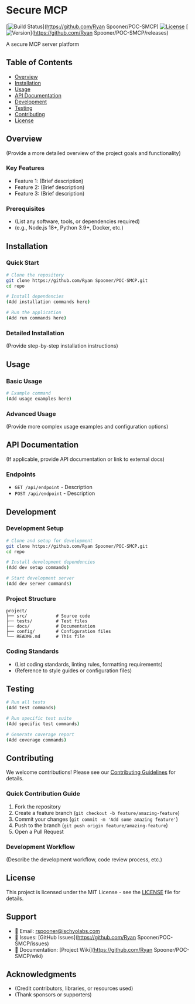 # Secure MCP

[![Build Status](https://img.shields.io/badge/build-passing-brightgreen)](https://github.com/Ryan Spooner/POC-SMCP)
[![License](https://img.shields.io/badge/MIT-blue.svg)](LICENSE)
[![Version](https://img.shields.io/badge/version-1.0.0-blue.svg)](https://github.com/Ryan Spooner/POC-SMCP/releases)

A secure MCP server platform

## Table of Contents

- [Overview](#overview)
- [Installation](#installation)
- [Usage](#usage)
- [API Documentation](#api-documentation)
- [Development](#development)
- [Testing](#testing)
- [Contributing](#contributing)
- [License](#license)

## Overview

(Provide a more detailed overview of the project goals and functionality)

### Key Features

- Feature 1: (Brief description)
- Feature 2: (Brief description)
- Feature 3: (Brief description)

### Prerequisites

- (List any software, tools, or dependencies required)
- (e.g., Node.js 18+, Python 3.9+, Docker, etc.)

## Installation

### Quick Start

```bash
# Clone the repository
git clone https://github.com/Ryan Spooner/POC-SMCP.git
cd repo

# Install dependencies
(Add installation commands here)

# Run the application
(Add run commands here)
```

### Detailed Installation

(Provide step-by-step installation instructions)

## Usage

### Basic Usage

```bash
# Example command
(Add usage examples here)
```

### Advanced Usage

(Provide more complex usage examples and configuration options)

## API Documentation

(If applicable, provide API documentation or link to external docs)

### Endpoints

- `GET /api/endpoint` - Description
- `POST /api/endpoint` - Description

## Development

### Development Setup

```bash
# Clone and setup for development
git clone https://github.com/Ryan Spooner/POC-SMCP.git
cd repo

# Install development dependencies
(Add dev setup commands)

# Start development server
(Add dev server commands)
```

### Project Structure

```
project/
├── src/           # Source code
├── tests/         # Test files
├── docs/          # Documentation
├── config/        # Configuration files
└── README.md      # This file
```

### Coding Standards

- (List coding standards, linting rules, formatting requirements)
- (Reference to style guides or configuration files)

## Testing

```bash
# Run all tests
(Add test commands)

# Run specific test suite
(Add specific test commands)

# Generate coverage report
(Add coverage commands)
```

## Contributing

We welcome contributions! Please see our [Contributing Guidelines](CONTRIBUTING.md) for details.

### Quick Contribution Guide

1. Fork the repository
2. Create a feature branch (`git checkout -b feature/amazing-feature`)
3. Commit your changes (`git commit -m 'Add some amazing feature'`)
4. Push to the branch (`git push origin feature/amazing-feature`)
5. Open a Pull Request

### Development Workflow

(Describe the development workflow, code review process, etc.)

## License

This project is licensed under the MIT License - see the [LICENSE](LICENSE) file for details.

## Support

- 📧 Email: rspooner@ischyolabs.com
- 🐛 Issues: [GitHub Issues](https://github.com/Ryan Spooner/POC-SMCP/issues)
- 📖 Documentation: [Project Wiki](https://github.com/Ryan Spooner/POC-SMCP/wiki)

## Acknowledgments

- (Credit contributors, libraries, or resources used)
- (Thank sponsors or supporters)
